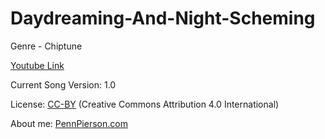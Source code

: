 # Daydreaming-And-Night-Scheming
Genre - Chiptune

[Youtube Link](https://www.youtube.com/watch?v=yQkFTZHZrII&list=PLye9mcKwe2zy3KW8uK_3F7HVMjJjdqSqU&index=11)

Current Song Version: 1.0

License: [CC-BY](http://creativecommons.org/licenses/by/4.0/) (Creative Commons Attribution 4.0 International)

About me: [PennPierson.com](http://pennpierson.com/)